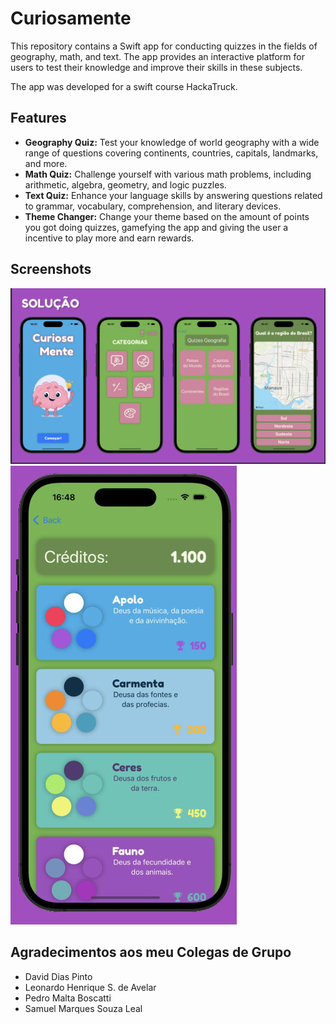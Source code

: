 # Curiosamente


This repository contains a Swift app for conducting quizzes in the fields of geography, math, and text. The app provides an interactive platform for users to test their knowledge and improve their skills in these subjects.

The app was developed for a swift course HackaTruck.

## Features

- **Geography Quiz:** Test your knowledge of world geography with a wide range of questions covering continents, countries, capitals, landmarks, and more.
- **Math Quiz:** Challenge yourself with various math problems, including arithmetic, algebra, geometry, and logic puzzles.
- **Text Quiz:** Enhance your language skills by answering questions related to grammar, vocabulary, comprehension, and literary devices.
- **Theme Changer:** Change your theme based on the amount of points you got doing quizzes, gamefying the app and giving the user a incentive to play more and earn rewards.
## Screenshots

![App Screenshot 1](Imagens/appImages1.png)
![App Screenshot 2](Imagens/appImages2.png)

## Agradecimentos aos meu Colegas de Grupo

- David Dias Pinto
- Leonardo Henrique S. de Avelar
- Pedro Malta Boscatti
- Samuel Marques Souza Leal

